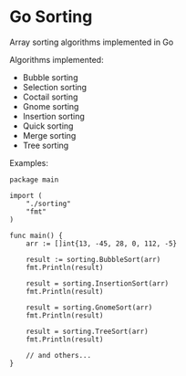 Go Sorting
==========

Array sorting algorithms implemented in Go

Algorithms implemented:
- Bubble sorting
- Selection sorting
- Coctail sorting
- Gnome sorting
- Insertion sorting
- Quick sorting
- Merge sorting
- Tree sorting

Examples:

	package main

	import (
		"./sorting"
		"fmt"
	)

	func main() {
		arr := []int{13, -45, 28, 0, 112, -5}

		result := sorting.BubbleSort(arr)
		fmt.Println(result)

		result = sorting.InsertionSort(arr)
		fmt.Println(result)

		result = sorting.GnomeSort(arr)
		fmt.Println(result)

		result = sorting.TreeSort(arr)
		fmt.Println(result)

		// and others...
	}
